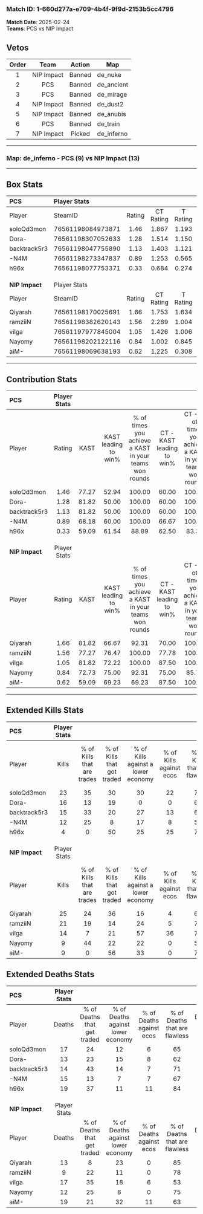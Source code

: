 ### Match ID: 1-660d277a-e709-4b4f-9f9d-2153b5cc4796  
**Match Date**: 2025-02-24  
**Teams**: PCS vs NIP Impact  

## Vetos  

| Order | Team | Action | Map |
| :---: | :--: | :----: | --- |
| 1 | NIP Impact | Banned | de_nuke |
| 2 | PCS | Banned | de_ancient |
| 3 | PCS | Banned | de_mirage |
| 4 | NIP Impact | Banned | de_dust2 |
| 5 | NIP Impact | Banned | de_anubis |
| 6 | PCS | Banned | de_train |
| 7 | NIP Impact | Picked | de_inferno |

---  

### **Map**: de_inferno - PCS (9) vs NIP Impact (13)  
---  

## Box Stats  

| **PCS**        | Player Stats      |        |           |          |       |       |       |         |        |      |     |
| :- | :- | :-: | :-: | :-: | :-: | :-: | :-: | :-: | :-: | :-: | :-: |
| Player         | SteamID           | Rating | CT Rating | T Rating | KAST  |  ADR  | Kills | Assists | Deaths | K/D  | HS% |
| soloQd3mon     | 76561198084973871 |  1.46  |   1.867   |  1.193   | 77.27 | 99.7  |  23   |    6    |   17   | 1.35 | 52  |
| Dora-          | 76561198307052633 |  1.28  |   1.514   |  1.150   | 81.82 | 87.9  |  16   |    5    |   13   | 1.23 | 43  |
| backtrack5r3   | 76561198047755890 |  1.13  |   1.403   |  1.121   | 81.82 | 61.6  |  15   |    5    |   14   | 1.07 | 53  |
| -N4M           | 76561198273347837 |  0.89  |   1.253   |  0.565   | 68.18 | 63.0  |  12   |    5    |   15   | 0.80 | 58  |
| h96x           | 76561198077753371 |  0.33  |   0.684   |  0.274   | 59.09 | 36.1  |   4   |    5    |   19   | 0.21 |  0  |
|                |                   |        |           |          |       |       |       |         |        |      |     |
|                |                   |        |           |          |       |       |       |         |        |      |     |
|                |                   |        |           |          |       |       |       |         |        |      |     |
| **NIP Impact** | Player Stats      |        |           |          |       |       |       |         |        |      |     |
| Player         | SteamID           | Rating | CT Rating | T Rating | KAST  |  ADR  | Kills | Assists | Deaths | K/D  | HS% |
| Qiyarah        | 76561198170025691 |  1.66  |   1.753   |  1.634   | 81.82 | 101.4 |  25   |    3    |   13   | 1.92 | 52  |
| ramziiN        | 76561198382620143 |  1.56  |   2.289   |  1.004   | 77.27 | 96.1  |  21   |    5    |   9    | 2.33 | 38  |
| vilga          | 76561197977845004 |  1.05  |   1.426   |  1.006   | 81.82 | 73.5  |  14   |    4    |   17   | 0.82 | 64  |
| Nayomy         | 76561198202122116 |  0.84  |   1.002   |  0.845   | 72.73 | 49.1  |   9   |    6    |   12   | 0.75 | 55  |
| aiM-           | 76561198069638193 |  0.62  |   1.225   |  0.308   | 59.09 | 60.9  |   9   |    8    |   19   | 0.47 | 66  |
---  

## Contribution Stats  

| **PCS**        | Player Stats |       |                      |                                                        |                           |                                                             |                          |                                                            |
| :- | :-: | :-: | :-: | :-: | :-: | :-: | :-: | :-: |
| Player         |    Rating    | KAST  | KAST leading to win% | % of times you achieve a KAST in your teams won rounds | CT - KAST leading to win% | CT - % of times you achieve a KAST in your teams won rounds | T - KAST leading to win% | T - % of times you achieve a KAST in your teams won rounds |
| soloQd3mon     |     1.46     | 77.27 |        52.94         |                         100.00                         |           60.00           |                           100.00                            |          42.86           |                           100.00                           |
| Dora-          |     1.28     | 81.82 |        50.00         |                         100.00                         |           60.00           |                           100.00                            |          37.50           |                           100.00                           |
| backtrack5r3   |     1.13     | 81.82 |        50.00         |                         100.00                         |           60.00           |                           100.00                            |          37.50           |                           100.00                           |
| -N4M           |     0.89     | 68.18 |        60.00         |                         100.00                         |           66.67           |                           100.00                            |          50.00           |                           100.00                           |
| h96x           |     0.33     | 59.09 |        61.54         |                         88.89                          |           62.50           |                            83.33                            |          60.00           |                           100.00                           |
|                |              |       |                      |                                                        |                           |                                                             |                          |                                                            |
|                |              |       |                      |                                                        |                           |                                                             |                          |                                                            |
|                |              |       |                      |                                                        |                           |                                                             |                          |                                                            |
| **NIP Impact** | Player Stats |       |                      |                                                        |                           |                                                             |                          |                                                            |
| Player         |    Rating    | KAST  | KAST leading to win% | % of times you achieve a KAST in your teams won rounds | CT - KAST leading to win% | CT - % of times you achieve a KAST in your teams won rounds | T - KAST leading to win% | T - % of times you achieve a KAST in your teams won rounds |
| Qiyarah        |     1.66     | 81.82 |        66.67         |                         92.31                          |           70.00           |                           100.00                            |          62.50           |                           83.33                            |
| ramziiN        |     1.56     | 77.27 |        76.47         |                         100.00                         |           77.78           |                           100.00                            |          75.00           |                           100.00                           |
| vilga          |     1.05     | 81.82 |        72.22         |                         100.00                         |           87.50           |                           100.00                            |          60.00           |                           100.00                           |
| Nayomy         |     0.84     | 72.73 |        75.00         |                         92.31                          |           75.00           |                            85.71                            |          75.00           |                           100.00                           |
| aiM-           |     0.62     | 59.09 |        69.23         |                         69.23                          |           87.50           |                           100.00                            |          40.00           |                           33.33                            |
---  

## Extended Kills Stats  

| **PCS**        | Player Stats |                            |                            |                                    |                         |                              |                                 |                                       |                    |           |
| :- | :-: | :-: | :-: | :-: | :-: | :-: | :-: | :-: | :-: | :-: |
| Player         |    Kills     | % of Kills that are trades | % of Kills that got traded | % of Kills against a lower economy | % of Kills against ecos | % of Kills that are flawless | % of Kills that are close duels | % of Kills that are assisted by flash | Pistol Round Kills | AWP Kills |
| soloQd3mon     |      23      |             35             |             30             |                 30                 |           22            |              74              |                9                |                   9                   |         1          |     0     |
| Dora-          |      16      |             13             |             19             |                 0                  |            0            |              63              |                0                |                   0                   |         1          |     0     |
| backtrack5r3   |      15      |             33             |             20             |                 27                 |           13            |              67              |                7                |                   0                   |         2          |     0     |
| -N4M           |      12      |             25             |             8              |                 17                 |            8            |              58              |                8                |                   8                   |         3          |     0     |
| h96x           |      4       |             0              |             50             |                 25                 |           25            |              75              |                0                |                  25                   |         0          |     4     |
|                |              |                            |                            |                                    |                         |                              |                                 |                                       |                    |           |
|                |              |                            |                            |                                    |                         |                              |                                 |                                       |                    |           |
|                |              |                            |                            |                                    |                         |                              |                                 |                                       |                    |           |
| **NIP Impact** | Player Stats |                            |                            |                                    |                         |                              |                                 |                                       |                    |           |
| Player         |    Kills     | % of Kills that are trades | % of Kills that got traded | % of Kills against a lower economy | % of Kills against ecos | % of Kills that are flawless | % of Kills that are close duels | % of Kills that are assisted by flash | Pistol Round Kills | AWP Kills |
| Qiyarah        |      25      |             24             |             36             |                 16                 |            4            |              64              |                8                |                   0                   |         4          |     0     |
| ramziiN        |      21      |             19             |             14             |                 24                 |            5            |              76              |                0                |                   5                   |         1          |    12     |
| vilga          |      14      |             7              |             21             |                 57                 |           36            |              79              |                0                |                   7                   |         0          |     0     |
| Nayomy         |      9       |             44             |             22             |                 22                 |            0            |              56              |                0                |                   0                   |         2          |     0     |
| aiM-           |      9       |             0              |             56             |                 33                 |            0            |              78              |                0                |                   0                   |         0          |     0     |
## Extended Deaths Stats  

| **PCS**        | Player Stats |                             |                                   |                          |                               |                            |                           |               |
| :- | :-: | :-: | :-: | :-: | :-: | :-: | :-: | :-: |
| Player         |    Deaths    | % of Deaths that get traded | % of Deaths against lower economy | % of Deaths against ecos | % of Deaths that are flawless | % of Deaths that are close | % of Deaths while blinded | Deaths to AWP |
| soloQd3mon     |      17      |             24              |                12                 |            6             |              65               |             6              |             0             |       2       |
| Dora-          |      13      |             23              |                15                 |            8             |              62               |             0              |            15             |       4       |
| backtrack5r3   |      14      |             43              |                14                 |            7             |              71               |             0              |             0             |       2       |
| -N4M           |      15      |             13              |                 7                 |            7             |              67               |             0              |             0             |       3       |
| h96x           |      19      |             37              |                11                 |            11            |              84               |             5              |             0             |       1       |
|                |              |                             |                                   |                          |                               |                            |                           |               |
|                |              |                             |                                   |                          |                               |                            |                           |               |
|                |              |                             |                                   |                          |                               |                            |                           |               |
| **NIP Impact** | Player Stats |                             |                                   |                          |                               |                            |                           |               |
| Player         |    Deaths    | % of Deaths that get traded | % of Deaths against lower economy | % of Deaths against ecos | % of Deaths that are flawless | % of Deaths that are close | % of Deaths while blinded | Deaths to AWP |
| Qiyarah        |      13      |              8              |                23                 |            0             |              85               |             0              |             0             |       1       |
| ramziiN        |      9       |             22              |                11                 |            0             |              78               |             0              |             0             |       0       |
| vilga          |      17      |             35              |                18                 |            6             |              53               |             6              |            12             |       2       |
| Nayomy         |      12      |             25              |                 8                 |            0             |              75               |             0              |             8             |       1       |
| aiM-           |      19      |             21              |                32                 |            11            |              63               |             16             |             5             |       0       |
